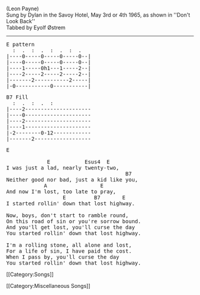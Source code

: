 (Leon Payne)<br>
Sung by Dylan in the Savoy Hotel, May 3rd or 4th 1965, as shown in
''Don't Look Back''<br>
Tabbed by Eyolf Østrem

----
<pre class="tab">
E pattern
  :  .  :  .  :  .  :  .
|----0-----0-----0-----0--|
|----0-----0-----0-----0--|
|----1-----0h1---1-----2--|
|----2-----2-----2-----2--|
|-------2-----------2-----|
|-0-----------0-----------|
</pre>

<pre class="tab">
B7 Fill
  :  .  :  .  :
|----2---------------------
|----0---------------------
|----2---------------------
|----1---------------------
|-2--------0-12------------
|-------2------------------
</pre>

<pre class="verse">
E

             E           Esus4  E
I was just a lad, nearly twenty-two,
                                      B7
Neither good nor bad, just a kid like you,
            A                 E
And now I'm lost, too late to pray,
                  E         B7       E
I started rollin' down that lost highway.

Now, boys, don't start to ramble round,
On this road of sin or you're sorrow bound.
And you'll get lost, you'll curse the day
You started rollin' down that lost highway.

I'm a rolling stone, all alone and lost,
For a life of sin, I have paid the cost.
When I pass by, you'll curse the day
You started rollin' down that lost highway.
</pre>

[[Category:Songs]]

[[Category:Miscellaneous Songs]]